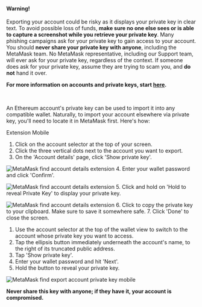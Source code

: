 
#### Warning!


Exporting your account could be risky as it displays your private key in clear text. To avoid possible loss of funds, **make sure no one else sees or is able to capture a screenshot while you retrieve your private key**. Many phishing campaigns ask for your private key to gain access to your account. You should **never share your private key with anyone**, including the MetaMask team. No MetaMask representative, including our Support team, will ever ask for your private key, regardless of the context. If someone does ask for your private key, assume they are trying to scam you, and **do not** hand it over.



**For more information on accounts and private keys, start [here](https://support.metamask.io/hc/en-us/articles/4404722782107).**


 


An Ethereum account's private key can be used to import it into any compatible wallet. Naturally, to import your account elsewhere via private key, you'll need to locate it in MetaMask first. Here's how:




Extension Mobile


1. Click on the account selector at the top of your screen.
2. Click the three vertical dots next to the account you want to export.
3. On the 'Account details' page, click 'Show private key'. 


![MetaMask find account details extension](https://support.metamask.io/hc/article_attachments/17100523503643)
4. Enter your wallet password and click 'Confirm'.


![MetaMask find account details extension](https://support.metamask.io/hc/article_attachments/19455101110683)
5. Click and hold on 'Hold to reveal Private Key' to display your private key.


![MetaMask find account details extension](https://support.metamask.io/hc/article_attachments/19455147047195)
6. Click to copy the private key to your clipboard. Make sure to save it somewhere safe.
7. Click 'Done' to close the screen.




1. Use the account selector at the top of the wallet view to switch to the account whose private key you want to access.
2. Tap the ellipsis button immediately underneath the account's name, to the right of its truncated public address.
3. Tap 'Show private key'.
4. Enter your wallet password and hit 'Next'.
5. Hold the button to reveal your private key.


![MetaMask find export account private key mobile](https://support.metamask.io/hc/article_attachments/17100523538843)




**Never share this key with anyone; if they have it, your account is compromised.**

